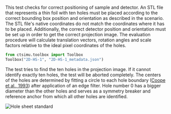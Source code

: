 This test checks for correct positioning of sample and detector. An STL file that represents a thin foil with ten holes must be placed according to the correct bounding box position and orientation as described in the scenario. The STL file's native coordinates do not match the coordinates where it has to be placed. Additionally, the correct detector position and orientation must be set up in order to get the correct projection image. The evaluation procedure will calculate translation vectors, rotation angles and scale factors relative to the ideal pixel coordinates of the holes.

```python
from ctsimu.toolbox import Toolbox
Toolbox("2D-HS-1", "2D-HS-1_metadata.json")
```

The test tries to find the ten holes in the projection image. If it cannot identify exactly ten holes, the test will be aborted completely. The centers of the holes are determined by fitting a circle to each hole boundary ([Coope et al., 1993]) after application of an edge filter. Hole number 0 has a bigger diameter than the other holes and serves as a symmetry breaker and reference anchor from which all other holes are identified.

[Coope et al., 1993]: https://doi.org/10.1007/BF00939613

![Hole sheet standard](../pictures/hole_sheet.png "Hole sheet standard with holes labeled")